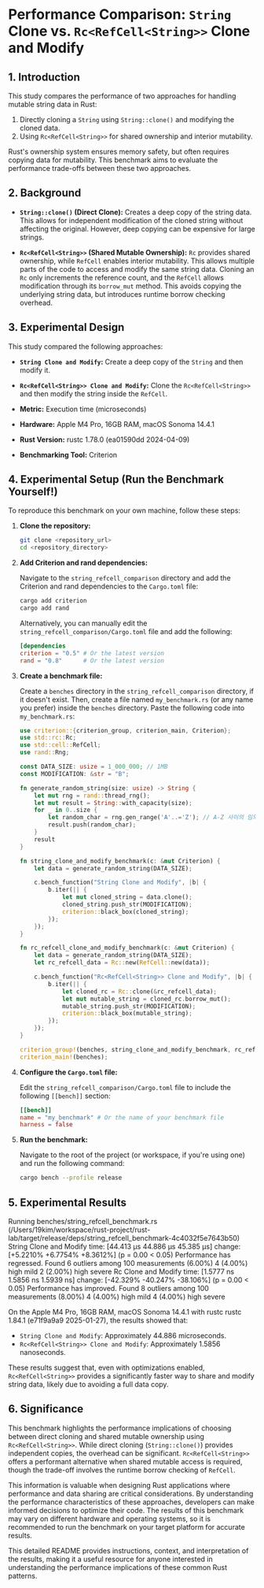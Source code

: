 # Performance Comparison: `String` Clone vs. `Rc<RefCell<String>>` Clone and Modify

## 1. Introduction

This study compares the performance of two approaches for handling mutable string data in Rust:

1.  Directly cloning a `String` using `String::clone()` and modifying the cloned data.
2.  Using `Rc<RefCell<String>>` for shared ownership and interior mutability.

Rust's ownership system ensures memory safety, but often requires copying data for mutability. This benchmark aims to evaluate the performance trade-offs between these two approaches.

## 2. Background

*   **`String::clone()` (Direct Clone):** Creates a deep copy of the string data. This allows for independent modification of the cloned string without affecting the original. However, deep copying can be expensive for large strings.

*   **`Rc<RefCell<String>>` (Shared Mutable Ownership):** `Rc` provides shared ownership, while `RefCell` enables interior mutability. This allows multiple parts of the code to access and modify the same string data. Cloning an `Rc` only increments the reference count, and the `RefCell` allows modification through its `borrow_mut` method. This avoids copying the underlying string data, but introduces runtime borrow checking overhead.

## 3. Experimental Design

This study compared the following approaches:

*   **`String Clone and Modify`:** Create a deep copy of the `String` and then modify it.
*   **`Rc<RefCell<String>> Clone and Modify`:** Clone the `Rc<RefCell<String>>` and then modify the string inside the `RefCell`.

*   **Metric:** Execution time (microseconds)

*   **Hardware:** Apple M4 Pro, 16GB RAM, macOS Sonoma 14.4.1
*   **Rust Version:** rustc 1.78.0 (ea01590dd 2024-04-09)
*   **Benchmarking Tool:** Criterion

## 4. Experimental Setup (Run the Benchmark Yourself!)

To reproduce this benchmark on your own machine, follow these steps:

1.  **Clone the repository:**

    ```bash
    git clone <repository_url>
    cd <repository_directory>
    ```

2.  **Add Criterion and rand dependencies:**

    Navigate to the `string_refcell_comparison` directory and add the Criterion and rand dependencies to the `Cargo.toml` file:

    ```bash
    cargo add criterion
    cargo add rand
    ```

    Alternatively, you can manually edit the `string_refcell_comparison/Cargo.toml` file and add the following:

    ```toml
    [dependencies
    criterion = "0.5" # Or the latest version
    rand = "0.8"      # Or the latest version
    ```

3.  **Create a benchmark file:**

    Create a `benches` directory in the `string_refcell_comparison` directory, if it doesn't exist. Then, create a file named `my_benchmark.rs` (or any name you prefer) inside the `benches` directory. Paste the following code into `my_benchmark.rs`:

    ```rust
    use criterion::{criterion_group, criterion_main, Criterion};
    use std::rc::Rc;
    use std::cell::RefCell;
    use rand::Rng;

    const DATA_SIZE: usize = 1_000_000; // 1MB
    const MODIFICATION: &str = "B";

    fn generate_random_string(size: usize) -> String {
        let mut rng = rand::thread_rng();
        let mut result = String::with_capacity(size);
        for _ in 0..size {
            let random_char = rng.gen_range('A'..='Z'); // A-Z 사이의 임의의 문자
            result.push(random_char);
        }
        result
    }

    fn string_clone_and_modify_benchmark(c: &mut Criterion) {
        let data = generate_random_string(DATA_SIZE);

        c.bench_function("String Clone and Modify", |b| {
            b.iter(|| {
                let mut cloned_string = data.clone();
                cloned_string.push_str(MODIFICATION);
                criterion::black_box(cloned_string);
            });
        });
    }

    fn rc_refcell_clone_and_modify_benchmark(c: &mut Criterion) {
        let data = generate_random_string(DATA_SIZE);
        let rc_refcell_data = Rc::new(RefCell::new(data));

        c.bench_function("Rc<RefCell<String>> Clone and Modify", |b| {
            b.iter(|| {
                let cloned_rc = Rc::clone(&rc_refcell_data);
                let mut mutable_string = cloned_rc.borrow_mut();
                mutable_string.push_str(MODIFICATION);
                criterion::black_box(mutable_string);
            });
        });
    }

    criterion_group!(benches, string_clone_and_modify_benchmark, rc_refcell_clone_and_modify_benchmark);
    criterion_main!(benches);
    ```

4.  **Configure the `Cargo.toml` file:**

    Edit the `string_refcell_comparison/Cargo.toml` file to include the following `[[bench]]` section:

    ```toml
    [[bench]]
    name = "my_benchmark" # Or the name of your benchmark file
    harness = false
    ```

5.  **Run the benchmark:**

    Navigate to the root of the project (or workspace, if you're using one) and run the following command:

    ```bash
    cargo bench --profile release
    ```

## 5. Experimental Results
Running benches/string_refcell_benchmark.rs (/Users/19kim/workspace/rust-project/rust-lab/target/release/deps/string_refcell_benchmark-4c4032f5e7643b50) String Clone and Modify time: [44.413 µs 44.886 µs 45.385 µs] change: [+5.2210% +6.7754% +8.3612%] (p = 0.00 < 0.05) Performance has regressed. Found 6 outliers among 100 measurements (6.00%) 4 (4.00%) high mild 2 (2.00%) high severe Rc<RefCell> Clone and Modify time: [1.5777 ns 1.5856 ns 1.5939 ns] change: [-42.329% -40.247% -38.106%] (p = 0.00 < 0.05) Performance has improved. Found 8 outliers among 100 measurements (8.00%) 4 (4.00%) high mild 4 (4.00%) high severe


On the Apple M4 Pro, 16GB RAM, macOS Sonoma 14.4.1 with rustc rustc 1.84.1 (e71f9a9a9 2025-01-27), the results showed that:

*   `String Clone and Modify`: Approximately 44.886 microseconds.
*   `Rc<RefCell<String>> Clone and Modify`: Approximately 1.5856 nanoseconds.

These results suggest that, even with optimizations enabled, `Rc<RefCell<String>>` provides a significantly faster way to share and modify string data, likely due to avoiding a full data copy.

## 6. Significance

This benchmark highlights the performance implications of choosing between direct cloning and shared mutable ownership using `Rc<RefCell<String>>`. While direct cloning (`String::clone()`) provides independent copies, the overhead can be significant. `Rc<RefCell<String>>` offers a performant alternative when shared mutable access is required, though the trade-off involves the runtime borrow checking of `RefCell`.

This information is valuable when designing Rust applications where performance and data sharing are critical considerations. By understanding the performance characteristics of these approaches, developers can make informed decisions to optimize their code. The results of this benchmark may vary on different hardware and operating systems, so it is recommended to run the benchmark on your target platform for accurate results.

This detailed README provides instructions, context, and interpretation of the results, making it a useful resource for anyone interested in understanding the performance implications of these common Rust patterns.